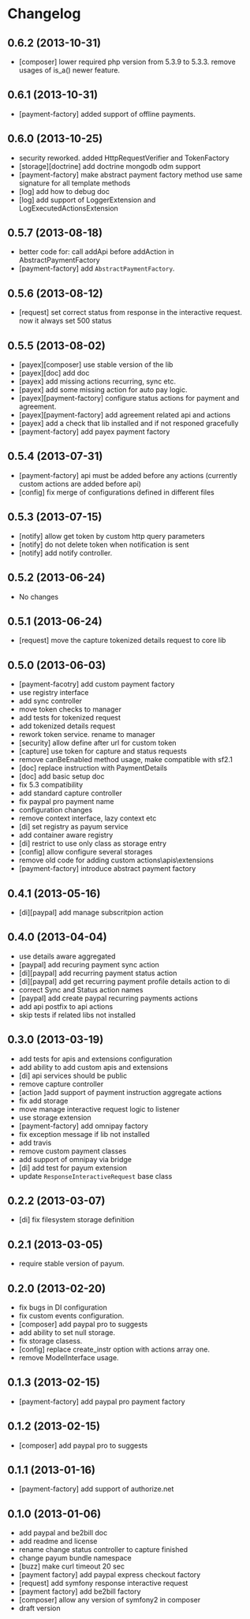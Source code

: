 # Changelog

## 0.6.2 (2013-10-31)

* [composer] lower required php version from 5.3.9 to 5.3.3. remove usages of is_a() newer feature.

## 0.6.1 (2013-10-31)

* [payment-factory] added support of offline payments.

## 0.6.0 (2013-10-25)

* security reworked. added HttpRequestVerifier and TokenFactory
* [storage][doctrine] add doctrine mongodb odm support
* [payment-factory] make abstract payment factory method use same signature for all template methods
* [log] add how to debug doc 
* [log] add support of LoggerExtension and LogExecutedActionsExtension

## 0.5.7 (2013-08-18)

* better code for: call addApi before addAction in AbstractPaymentFactory
* [payment-factory] add `AbstractPaymentFactory`.

## 0.5.6 (2013-08-12)

* [request] set correct status from response in the interactive request. now it always set 500 status

## 0.5.5 (2013-08-02)

* [payex][composer] use stable version of the lib
* [payex][doc] add doc 
* [payex] add missing actions recurring, sync etc.
* [payex] add some missing action for auto pay logic.
* [payex][payment-factory] configure status actions for payment and agreement.
* [payex][payment-factory] add agreement related api and actions
* [payex] add a check that lib installed and if not responed gracefully
* [payment-factory] add payex payment factory

## 0.5.4 (2013-07-31)

* [payment-factory] api must be added before any actions (currently custom actions are added before api)
* [config] fix merge of configurations defined in different files

## 0.5.3 (2013-07-15)

* [notify] allow get token by custom http query parameters
* [notify] do not delete token when notification is sent
* [notify] add notify controller.

## 0.5.2 (2013-06-24)

* No changes

## 0.5.1 (2013-06-24)

* [request] move the capture tokenized details request to core lib

## 0.5.0 (2013-06-03)

* [payment-facotry] add custom payment factory
* use registry interface
* add sync controller
* move token checks to manager
* add tests for tokenized request
* add tokenized details request
* rework token service. rename to manager
* [security] allow define after url for custom token
* [capture] use token for capture and status requests
* remove canBeEnabled method usage, make compatible with sf2.1
* [doc] replace instruction with PaymentDetails
* [doc] add basic setup doc
* fix 5.3 compatibility
* add standard capture controller
* fix paypal pro payment name
* configuration changes
* remove context interface, lazy context etc
* [di] set registry as payum service
* add container aware registry
* [di] restrict to use only class as storage entry
* [config] allow configure several storages
* remove old code for adding custom actions\apis\extensions
* [payment-factory] introduce abstract payment factory

## 0.4.1 (2013-05-16)

* [di][paypal] add manage subscritpion action

## 0.4.0 (2013-04-04)

* use details aware aggregated
* [paypal] add recuring payment sync action
* [di][paypal] add recurring payment status action
* [di][paypal] add get recurring payment profile details action to di
* correct Sync and Status action names
* [paypal] add create paypal recurring payments actions
* add api postfix to api actions
* skip tests if related libs not installed

## 0.3.0 (2013-03-19)

* add tests for apis and extensions configuration
* add ability to add custom apis and extensions
* [di] api services should be public
* remove capture controller
* [action ]add support of payment instruction aggregate actions
* fix add storage
* move manage interactive request logic to listener
* use storage extension
* [payment-factory] add omnipay factory 
* fix exception message if lib not installed
* add travis
* remove custom payment classes
* add support of omnipay via bridge
* [di] add test for payum extension
* update `ResponseInteractiveRequest` base class

## 0.2.2 (2013-03-07)

* [di] fix filesystem storage definition

## 0.2.1 (2013-03-05)

* require stable version of payum.

## 0.2.0 (2013-02-20)

* fix bugs in DI configuration
* fix custom events configuration.
* [composer] add paypal pro to suggests
* add ability to set null storage.
* fix storage clasess.
* [config] replace create_instr option with actions array one.
* remove ModelInterface usage.

## 0.1.3 (2013-02-15)

* [payment-factory]  add paypal pro payment factory

## 0.1.2 (2013-02-15)

* [composer] add paypal pro to suggests

## 0.1.1 (2013-01-16)

* [payment-factory] add support of authorize.net

## 0.1.0 (2013-01-06)

* add paypal and be2bill doc
* add readme and license
* rename change status controller to capture finished
* change payum bundle namespace
* [buzz] make curl timeout 20 sec
* [payment factory] add paypal express checkout factory
* [request] add symfony response interactive request
* [payment factory] add be2bill factory
* [composer] allow any version of symfony2 in composer
* draft version

